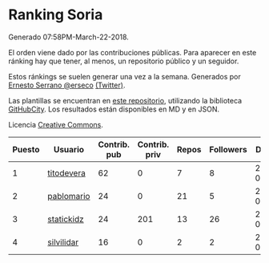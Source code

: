 # Ranking Soria

Generado 07:58PM-March-22-2018.

El orden viene dado por las contribuciones públicas. Para aparecer en este ránking hay que tener, al menos, un repositorio público y un seguidor.

Estos ránkings se suelen generar una vez a la semana. Generados por [Ernesto Serrano @erseco](https://github.com/erseco/) [(Twitter)](https://twitter.com/erseco).

Las plantillas se encuentran en [este repositorio](https://github.com/iblancasa/GH-Spanish-Ranking), utilizando la biblioteca [GitHubCity](https://github.com/iblancasa/GitHubCity). Los resultados están disponibles en MD y en JSON.

Licencia [Creative Commons](https://creativecommons.org/licenses/by/4.0/).

| Puesto   |  Usuario  | Contrib. pub | Contrib. priv |Repos| Followers | Desde |  Avatar  |
|----------|-----------|--------------|---------------|-----|-----------|-------|----------|
|1|[titodevera](https://github.com/titodevera)|62|0|7|8|2015-03-19|![titodevera](https://avatars2.githubusercontent.com/u/11556124)|
|2|[pablomario](https://github.com/pablomario)|24|0|21|5|2013-05-18|![pablomario](https://avatars2.githubusercontent.com/u/4464094)|
|3|[statickidz](https://github.com/statickidz)|24|201|13|26|2014-06-14|![statickidz](https://avatars2.githubusercontent.com/u/7888227)|
|4|[silvilidar](https://github.com/silvilidar)|16|0|2|2|2016-03-18|![silvilidar](https://avatars0.githubusercontent.com/u/17927667)|
